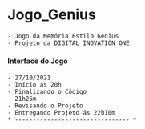 # Jogo_Genius
    - Jogo da Memória Estilo Genius
    - Projeto da DIGITAL INOVATION ONE

#### Interface do Jogo
    - 27/10/2021
    - Início ás 20h
    - Finalizando o Código
    - 21h25m 
    - Revisando o Projeto
    - Entregando Projeto ás 22h10m
    * -------------------------------- *